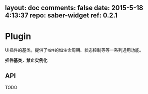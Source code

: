 layout: doc
comments: false
date: 2015-5-18 4:13:37
repo: saber-widget
ref: 0.2.1
---

# Plugin

UI插件的基类。提供了`插件`的如生命周期、状态控制等等一系列通用功能。

**插件基类，禁止实例化**

## API

TODO

